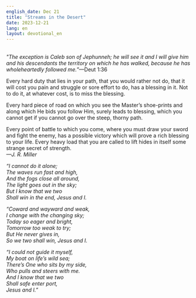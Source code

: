 ```yaml
---
english_date: Dec 21
title: "Streams in the Desert"
date: 2023-12-21
lang: en
layout: devotional_en
---
```





<p><br/> <em>"The exception is Caleb son of Jephunneh; he will see it and I will give him and his descendants the territory on which he has walked, because he has wholeheartedly followed me.</em>”—Deut 1:36

</p>

<p>Every hard duty that lies in your path, that you would rather not do, that it will cost you pain and struggle or sore effort to do, has a blessing in it. Not to do it, at whatever cost, is to miss the blessing.

</p>

<p>Every hard piece of road on which you see the Master’s shoe-prints and along which He bids you follow Him, surely leads to blessing, which you cannot get if you cannot go over the steep, thorny path.

</p>

<p>Every point of battle to which you come, where you must draw your sword and fight the enemy, has a possible victory which will prove a rich blessing to your life. Every heavy load that you are called to lift hides in itself some strange secret of strength.<br/> <em>—J. R. Miller</em>

</p>

<p><em>“I cannot do it alone;<br/> The waves run fast and high,<br/> And the fogs close all around,<br/> The light goes out in the sky;<br/> But I know that we two<br/> Shall win in the end, Jesus and I.</em>

</p>

<p><em>“Coward and wayward and weak,<br/> I change with the changing sky;<br/> Today so eager and bright,<br/> Tomorrow too weak to try;<br/> But He never gives in,<br/> So we two shall win, Jesus and I.</em>

</p>

<p><em>“I could not guide it myself,<br/> My boat on life’s wild sea;<br/> There’s One who sits by my side,<br/> Who pulls and steers with me.<br/> And I know that we two<br/> Shall safe enter port,<br/> Jesus and I.”</em>

</p>

<p></p>
